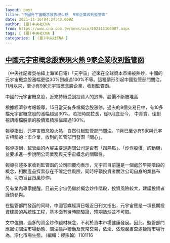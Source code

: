 ```yaml
---
layout: post
title: "中國元宇宙概念股表現火熱  9家企業收到監管函"
date: 2021-11-16T04:34:43.000Z
author: (臺)中央社CNA
from: https://www.cna.com.tw/news/acn/202111160087.aspx
tags: [ (臺)中央社CNA ]
categories: [ (臺)中央社CNA ]
---
```

<!--1637037283000-->
[中國元宇宙概念股表現火熱  9家企業收到監管函](https://www.cna.com.tw/news/acn/202111160087.aspx)
------

<div>
<div></div><div><p>（中央社記者吳柏緯上海16日電）「元宇宙」近來在全球資本市場被熱炒，中國的元宇宙概念股漲幅更從30%到超過100%不等。這種情形引起中國監管部門關注，11月以來，至少有9家元宇宙概念股企業，收到監管函。</p><p>中國的元宇宙概念股，近來持續受到投資人的追捧，股價不斷被堆高</p><p>根據經濟參考報報導，15日當天有多檔概念股漲停。過去的9個交易日中，有10多檔元宇宙概念股的漲幅超過30%。若把時間拉長，從9月底至今， 中青寶、佳創視訊兩檔股票的股價累積漲幅超過100%。</p><p>報導指出，元宇宙概念股火熱，自然引起監管部門關注。11月已至少有9家與元宇宙相關的上市企業，收到的監管部門發函「關心」。</p><p>報導提到，監管函的內容主要是詢問公司是否有「蹭熱點」、「炒作股價」的動機，並要求進一步說明公司業務與元宇宙概念的關聯性。</p><p>報導引述多家收到監管函的公司回覆均表示，元宇宙目前還是一個處於早期階段的概念，相關產品探索存在不確定性風險，同時呼籲投資者關注公司自身的業務布局，切勿盲目跟風炒作。</p><p>另有業內專家提醒，目前元宇宙仍屬於概念炒作階段，投資風險較大，建議投資者謹慎參與。</p><p>在監管部門發函的同時，中國官媒經濟日報近日刊文指出，元宇宙應是一項長期投資建設的系統性工程，基本面有待時間驗證，短期熱炒並不可取。</p><p>文中強調，過多的資金炒作題材概念，不利於資本市場健康發展。因此，監管部門應密切關注市場動態、關注帳戶聯動及異常交易，依法、依規嚴肅查處操縱市場行為，淨化市場生態。（編輯：繆宗翰）1101116</p></div>
</div>
